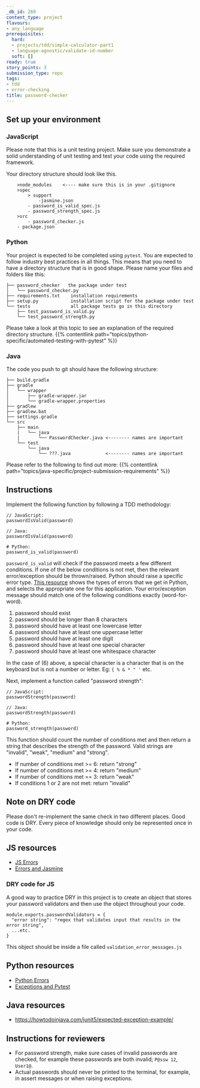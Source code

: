 ```yaml
---
_db_id: 269
content_type: project
flavours:
- any_language
prerequisites:
  hard:
  - projects/tdd/simple-calculator-part1
  - language-agnostic/validate-id-number
  soft: []
ready: true
story_points: 3
submission_type: repo
tags:
- tdd
- error-checking
title: password-checker
---
```


## Set up your environment

### JavaScript

Please note that this is a unit testing project. Make sure you demonstrate a solid understanding of unit testing and test your code using the required framework.

Your directory structure should look like this.

```
    >node_modules    <---- make sure this is in your .gitignore
    >spec
        > support
            -jasmine.json
        - password_is_valid_spec.js
        - password_strength_spec.js
    >src
        - password_checker.js
    - package.json
```

### Python

Your project is expected to be completed using `pytest`. You are expected to follow industry best practices in all things. This means that you need to have a directory structure that is in good shape. Please name your files and folders like this:

```
├── password_checker   the package under test
│   └── password_checker.py
├── requirements.txt    installation requirements
├── setup.py            installation script for the package under test
└── tests               all package tests go in this directory
    ├── test_password_is_valid.py
    └── test_password_strength.py
```

Please take a look at this topic to see an explanation of the required directory structure.
{{% contentlink path="topics/python-specific/automated-testing-with-pytest" %}}

### Java

The code you push to git should have the following structure:

```
├── build.gradle
├── gradle
│   └── wrapper
│       ├── gradle-wrapper.jar
│       └── gradle-wrapper.properties
├── gradlew
├── gradlew.bat
├── settings.gradle
└── src
    ├── main
    |   └── java
    |       └── PasswordChecker.java <-------- names are important
    └── test
        └── java
            └── ???.java             <-------- names are important
```

Please refer to the following to find out more: {{% contentlink path="topics/java-specific/project-submission-requirements" %}}

## Instructions

Implement the following function by following a TDD methodology:

```
// JavaScript:
passwordIsValid(password)
```

```
// Java:
passwordIsValid(password)
```

```
# Python:
password_is_valid(password)
```

`password_is_valid` will check if the password meets a few different conditions. If one of the below conditions is not met, then the relevant error/exception should be thrown/raised. Python should raise a specific error type. [This resource](https://www.tutorialsteacher.com/python/error-types-in-python) shows the types of errors that we get in Python, and selects the appropriate one for this application. Your error/exception message should match one of the following conditions exactly (word-for-word).

1. password should exist
2. password should be longer than 8 characters
3. password should have at least one lowercase letter
4. password should have at least one uppercase letter
5. password should have at least one digit
6. password should have at least one special character
7. password should have at least one whitespace character

In the case of (6) above, a special character is a character that is on the keyboard but is not a number or letter. Eg: `{ % & * " '` etc.

Next, implement a function called "password strength":

```
// JavaScript:
passwordStrength(password)
```

```
// Java:
passwordStrength(password)
```

```
# Python:
password_strength(password)
```

This function should count the number of conditions met and then return a string that describes the strength of the password. Valid strings are "invalid", "weak", "medium" and "strong".

- If number of conditions met >= 6: return "strong"
- If number of conditions met >= 4: return "medium"
- If number of conditions met == 3: return "weak"
- If conditions 1 or 2 are not met: return "invalid"

## Note on DRY code

Please don't re-implement the same check in two different places. Good code is DRY. Every piece of knowledge should only be represented once in your code.

## JS resources

- [JS Errors](https://www.w3schools.com/js/js_errors.asp)
- [Errors and Jasmine](https://stackoverflow.com/questions/4144686/how-to-write-a-test-which-expects-an-error-to-be-thrown-in-jasmine)

### DRY code for JS

A good way to practice DRY in this project is to create an object that stores your password validators and then use the object throughout your code.

```
module.exports.passwordValidators = {
  "error string": "regex that validates input that results in the error string",
  ...etc.
}
```

This object should be inside a file called `validation_error_messages.js`

## Python resources

- [Python Errors](https://www.codementor.io/sheena/how-to-write-python-custom-exceptions-du107ufv9?referral=sheena-kvo1e6ewh)
- [Exceptions and Pytest](https://stackoverflow.com/questions/23337471/how-to-properly-assert-that-an-exception-gets-raised-in-pytest)

## Java resources

- https://howtodoinjava.com/junit5/expected-exception-example/

## Instructions for reviewers

- For password strength, make sure cases of invalid passwords are checked, for example these passwords are both invalid; `P@ssw 12`, `User1@`.  
- Actual passwords should never be printed to the terminal, for example, in assert messages or when raising exceptions.
